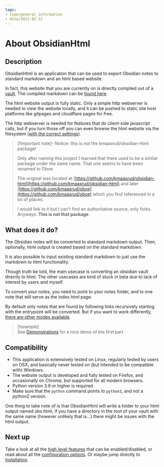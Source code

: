 ```yaml
---
tags:
- type/general_information
- date/2022-02-12
---
```

   
# About ObsidianHtml   
## Description   
ObsidianHtml is an application that can be used to export Obsidian notes to standard markdown and an html based website.    
   
In fact, this website that you are currently on is directly compiled out of a [vault](https://github.com/obsidian-html/obsidian-html.github.io/tree/main/__src/vault). The compiled markdown can be [found here](https://github.com/obsidian-html/obsidian-html.github.io/blob/main/md/index.md).   
   
The html website output is fully static. Only a simple http webserver is needed to view the website locally, and it can be pushed to static site host platforms like gitpages and cloudflare pages for free.    
   
The http webserver is needed for features that do client-side javascript calls, but if you turn those off you can even browse the html website via the filesystem ([with the correct settings](../Configurations/Relative_path_html.md)).    
   
> [!Important note]- Notice: this is not the kmaasrud/obsidian-html package!   
>   
> Only after naming this project I learned that there used to be a similar package under the same name. That one seems to have been renamed to Oboe.    
>    
> The original was located at [https://github.com/kmaasrud/obsidian-html](https://github.com/kmaasrud/obsidian-html) and later [https://github.com/kmaasrud/oboe](https://github.com/kmaasrud/oboe) which you find referenced in a lot of places.    
>    
> I would link to it but I can't find an authoritative source, only forks.    
> Anyways: **This is not that package**.   
   
## What does it do?   
The Obsidian notes will be converted to standard markdown output. Then, optionally, html output is created based on the standard markdown.   
   
It is also possible to input existing standard markdown to just use the markdown to html functionality.   
   
Though truth be told, the main usecase is converting an obsidian vault directly to html. The other usecases are kind of stuck in beta due to lack of interest by users and myself.   
   
To convert your notes, you need to point to your notes folder, and to one note that will serve as the index.html page.   
   
By default only notes that are found by following links recursively starting with the entrypoint will be converted. But if you want to work differently, [there are other modes available](../Configurations/Modes.md).   
   
> [!example]   
> See [Demonstrations](../Demonstrations/Demonstrations.md) for a nice demo of the first part.   
   
## Compatibility   
   
- This application is extensively tested on Linux, regularly tested by users on OSX, and basically never tested on (but intended to be compatible with) Windows.   
- The website output is developed and fully tested on Firefox, and occasionally on Chrome, but supported for all modern browsers.   
- Python version 3.9 or higher is required   
- Make sure that the `python` command points to `python3`, and not a python2 version.   
   
One thing to take note of is that ObsidianHtml will write a folder to your html output named obs.html, if you have a directory in the root of your vault with the same name (however unlikely that is...) there might be issues with the html output.   
   
## Next up   
Take a look at all the [high level features](../Configurations/Features.md) that can be enabled/disabled, or read about all the [configuration options](../Configurations/Configuration%20Options.md). Or maybe jump directly to [Installation](../Instructions/Installation.md).